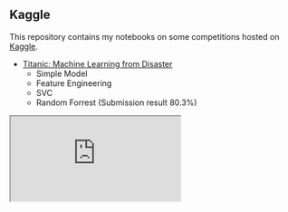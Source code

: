 ## Kaggle

This repository contains my notebooks on some competitions hosted on [Kaggle](https://www.kaggle.com).

* [Titanic: Machine Learning from Disaster]()
    * Simple Model
    * Feature Engineering
    * SVC
    * Random Forrest (Submission result 80.3%)

<iframe src="http://bl.ocks.org/ditdili/raw/29e044c7012b22edc09aacd3b261ac1f/" marginwidth="0" marginheight="0" scrolling="no"></iframe>

